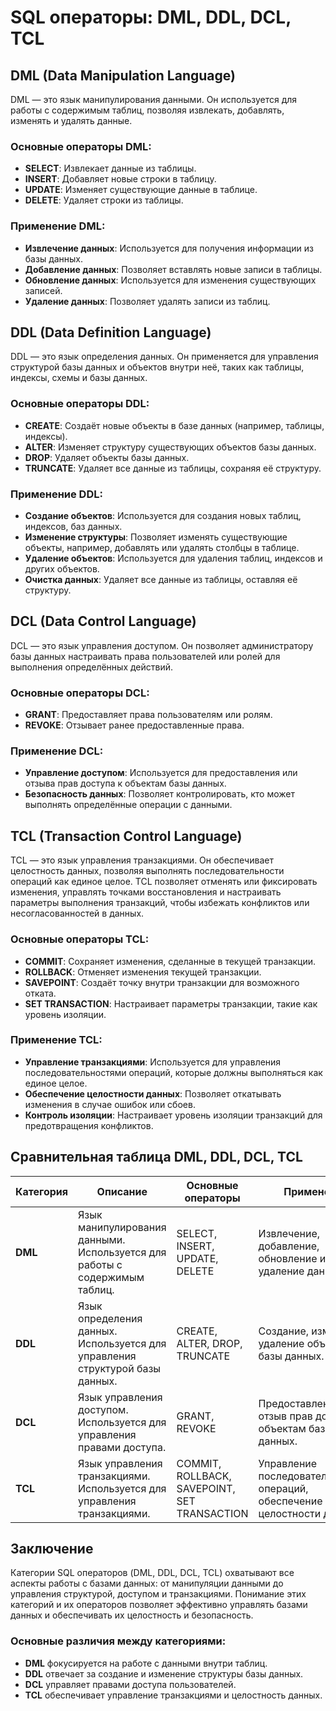# SQL операторы: DML, DDL, DCL, TCL
 
## DML (Data Manipulation Language)
DML — это язык манипулирования данными. Он используется для работы с содержимым таблиц, позволяя извлекать, добавлять, изменять и удалять данные.

### Основные операторы DML:
- **SELECT**: Извлекает данные из таблицы.
- **INSERT**: Добавляет новые строки в таблицу.
- **UPDATE**: Изменяет существующие данные в таблице.
- **DELETE**: Удаляет строки из таблицы.

### Применение DML:
- **Извлечение данных**: Используется для получения информации из базы данных.
- **Добавление данных**: Позволяет вставлять новые записи в таблицы.
- **Обновление данных**: Используется для изменения существующих записей.
- **Удаление данных**: Позволяет удалять записи из таблиц.

## DDL (Data Definition Language)
DDL — это язык определения данных. Он применяется для управления структурой базы данных и объектов внутри неё, таких как таблицы, индексы, схемы и базы данных.

### Основные операторы DDL:
- **CREATE**: Создаёт новые объекты в базе данных (например, таблицы, индексы).
- **ALTER**: Изменяет структуру существующих объектов базы данных.
- **DROP**: Удаляет объекты базы данных.
- **TRUNCATE**: Удаляет все данные из таблицы, сохраняя её структуру.

### Применение DDL:
- **Создание объектов**: Используется для создания новых таблиц, индексов, баз данных.
- **Изменение структуры**: Позволяет изменять существующие объекты, например, добавлять или удалять столбцы в таблице.
- **Удаление объектов**: Используется для удаления таблиц, индексов и других объектов.
- **Очистка данных**: Удаляет все данные из таблицы, оставляя её структуру.

## DCL (Data Control Language)
DCL — это язык управления доступом. Он позволяет администратору базы данных настраивать права пользователей или ролей для выполнения определённых действий.

### Основные операторы DCL:
- **GRANT**: Предоставляет права пользователям или ролям.
- **REVOKE**: Отзывает ранее предоставленные права.

### Применение DCL:
- **Управление доступом**: Используется для предоставления или отзыва прав доступа к объектам базы данных.
- **Безопасность данных**: Позволяет контролировать, кто может выполнять определённые операции с данными.

## TCL (Transaction Control Language)
TCL — это язык управления транзакциями. Он обеспечивает целостность данных, позволяя выполнять последовательности операций как единое целое. TCL позволяет отменять или фиксировать изменения, управлять точками восстановления и настраивать параметры выполнения транзакций, чтобы избежать конфликтов или несогласованностей в данных.

### Основные операторы TCL:
- **COMMIT**: Сохраняет изменения, сделанные в текущей транзакции.
- **ROLLBACK**: Отменяет изменения текущей транзакции.
- **SAVEPOINT**: Создаёт точку внутри транзакции для возможного отката.
- **SET TRANSACTION**: Настраивает параметры транзакции, такие как уровень изоляции.

### Применение TCL:
- **Управление транзакциями**: Используется для управления последовательностями операций, которые должны выполняться как единое целое.
- **Обеспечение целостности данных**: Позволяет откатывать изменения в случае ошибок или сбоев.
- **Контроль изоляции**: Настраивает уровень изоляции транзакций для предотвращения конфликтов.

## Сравнительная таблица DML, DDL, DCL, TCL

| Категория       | Описание                                                                 | Основные операторы                     | Применение                                                                 |
|-----------------|--------------------------------------------------------------------------|----------------------------------------|----------------------------------------------------------------------------|
| **DML**         | Язык манипулирования данными. Используется для работы с содержимым таблиц. | SELECT, INSERT, UPDATE, DELETE         | Извлечение, добавление, обновление и удаление данных.                      |
| **DDL**         | Язык определения данных. Используется для управления структурой базы данных. | CREATE, ALTER, DROP, TRUNCATE          | Создание, изменение и удаление объектов базы данных.                       |
| **DCL**         | Язык управления доступом. Используется для управления правами доступа.    | GRANT, REVOKE                          | Предоставление и отзыв прав доступа к объектам базы данных.                |
| **TCL**         | Язык управления транзакциями. Используется для управления транзакциями.   | COMMIT, ROLLBACK, SAVEPOINT, SET TRANSACTION | Управление последовательностями операций, обеспечение целостности данных. |

## Заключение
Категории SQL операторов (DML, DDL, DCL, TCL) охватывают все аспекты работы с базами данных: от манипуляции данными до управления структурой, доступом и транзакциями. Понимание этих категорий и их операторов позволяет эффективно управлять базами данных и обеспечивать их целостность и безопасность.

### Основные различия между категориями:
- **DML** фокусируется на работе с данными внутри таблиц.
- **DDL** отвечает за создание и изменение структуры базы данных.
- **DCL** управляет правами доступа пользователей.
- **TCL** обеспечивает управление транзакциями и целостность данных.
